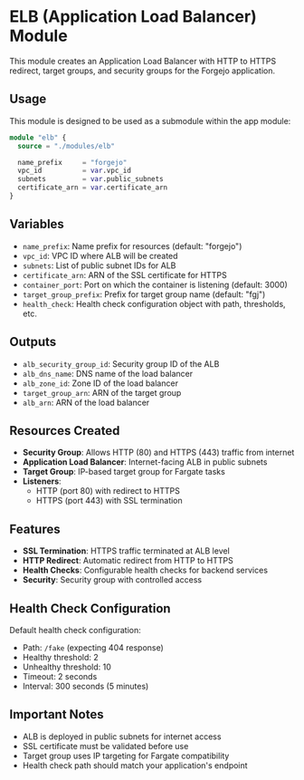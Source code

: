# ELB (Application Load Balancer) Module

This module creates an Application Load Balancer with HTTP to HTTPS redirect, target groups, and security groups for the Forgejo application.

## Usage

This module is designed to be used as a submodule within the app module:

```terraform
module "elb" {
  source = "./modules/elb"

  name_prefix     = "forgejo"
  vpc_id          = var.vpc_id
  subnets         = var.public_subnets
  certificate_arn = var.certificate_arn
}
```

## Variables

- `name_prefix`: Name prefix for resources (default: "forgejo")
- `vpc_id`: VPC ID where ALB will be created
- `subnets`: List of public subnet IDs for ALB
- `certificate_arn`: ARN of the SSL certificate for HTTPS
- `container_port`: Port on which the container is listening (default: 3000)
- `target_group_prefix`: Prefix for target group name (default: "fgj")
- `health_check`: Health check configuration object with path, thresholds, etc.

## Outputs

- `alb_security_group_id`: Security group ID of the ALB
- `alb_dns_name`: DNS name of the load balancer
- `alb_zone_id`: Zone ID of the load balancer
- `target_group_arn`: ARN of the target group
- `alb_arn`: ARN of the load balancer

## Resources Created

- **Security Group**: Allows HTTP (80) and HTTPS (443) traffic from internet
- **Application Load Balancer**: Internet-facing ALB in public subnets
- **Target Group**: IP-based target group for Fargate tasks
- **Listeners**: 
  - HTTP (port 80) with redirect to HTTPS
  - HTTPS (port 443) with SSL termination

## Features

- **SSL Termination**: HTTPS traffic terminated at ALB level
- **HTTP Redirect**: Automatic redirect from HTTP to HTTPS
- **Health Checks**: Configurable health checks for backend services
- **Security**: Security group with controlled access

## Health Check Configuration

Default health check configuration:
- Path: `/fake` (expecting 404 response)
- Healthy threshold: 2
- Unhealthy threshold: 10
- Timeout: 2 seconds
- Interval: 300 seconds (5 minutes)

## Important Notes

- ALB is deployed in public subnets for internet access
- SSL certificate must be validated before use
- Target group uses IP targeting for Fargate compatibility
- Health check path should match your application's endpoint
